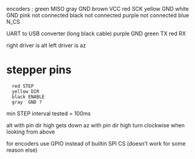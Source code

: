 encoders :
    green   MISO
    gray    GND
    brown   VCC
    red     SCK
    yellow  GND
    white   GND
    pink    not connected
    black   not connected
    purple  not connected
    blue    N_CS

UART to USB converter
    (long black cable)
    purple  GND
    green   TX
    red     RX
    
  
  right driver is alt
  left driver is az
  
  stepper pins
  ============
	  red STEP
	  yellow DIR
	  black ENABLE
	  gray	GND ?
	  
min STEP interval tested = 100ms
  
  
  alt with pin dir high gets down
  az with pin dir high turn clockwise when looking from above
  
 for encoders use GPIO instead of builtin SPI CS (doesn't work for some reason else)
 
